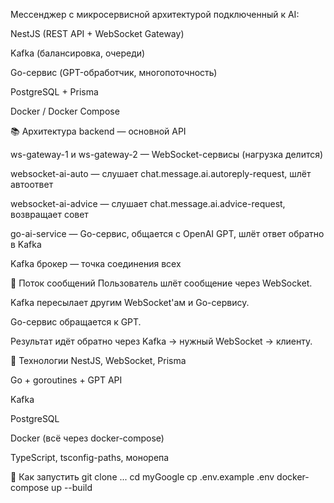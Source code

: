 Мессенджер с микросервисной архитектурой подключенный к AI:

NestJS (REST API + WebSocket Gateway)

Kafka (балансировка, очереди)

Go-сервис (GPT-обработчик, многопоточность)

PostgreSQL + Prisma

Docker / Docker Compose

📚 Архитектура
backend — основной API

ws-gateway-1 и ws-gateway-2 — WebSocket-сервисы (нагрузка делится)

websocket-ai-auto — слушает chat.message.ai.autoreply-request, шлёт автоответ

websocket-ai-advice — слушает chat.message.ai.advice-request, возвращает совет

go-ai-service — Go-сервис, общается с OpenAI GPT, шлёт ответ обратно в Kafka

Kafka брокер — точка соединения всех

🔌 Поток сообщений
Пользователь шлёт сообщение через WebSocket.

Kafka пересылает другим WebSocket'ам и Go-сервису.

Go-сервис обращается к GPT.

Результат идёт обратно через Kafka → нужный WebSocket → клиенту.

🧪 Технологии
NestJS, WebSocket, Prisma

Go + goroutines + GPT API

Kafka 

PostgreSQL

Docker (всё через docker-compose)

TypeScript, tsconfig-paths, монорепа

🚀 Как запустить
git clone ...
cd myGoogle
cp .env.example .env
docker-compose up --build
